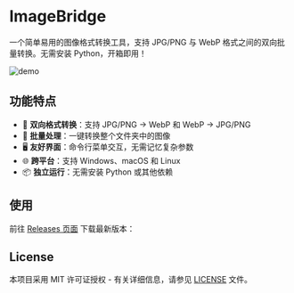 # ImageBridge
一个简单易用的图像格式转换工具，支持 JPG/PNG 与 WebP 格式之间的双向批量转换。无需安装 Python，开箱即用！

![demo](https://github.com/user-attachments/assets/b1c25d1d-64f0-4f90-9c58-f7ebcfe41cc3)

## 功能特点

- 🔄 **双向格式转换**：支持 JPG/PNG → WebP 和 WebP → JPG/PNG
- 🚀 **批量处理**：一键转换整个文件夹中的图像
- 🖥️ **友好界面**：命令行菜单交互，无需记忆复杂参数
- 🌐 **跨平台**：支持 Windows、macOS 和 Linux
- 📦 **独立运行**：无需安装 Python 或其他依赖

## 使用
前往 [Releases 页面](https://github.com/YanYiGe2023/ImageBridge/releases) 下载最新版本：

## License
本项目采用 MIT 许可证授权 - 有关详细信息，请参见 [LICENSE](LICENSE) 文件。